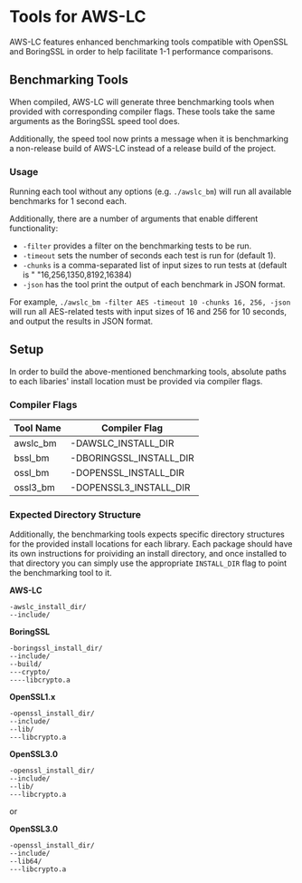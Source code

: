 # Tools for AWS-LC
AWS-LC features enhanced benchmarking tools compatible with OpenSSL and BoringSSL in order to help facilitate 1-1 performance comparisons.

## Benchmarking Tools
When compiled, AWS-LC will generate three benchmarking tools when provided with corresponding compiler flags. These tools take the same arguments as the BoringSSL speed tool does.

Additionally, the speed tool now prints a message when it is benchmarking a non-release build of AWS-LC instead of a release build of the project.

### Usage
Running each tool without any options (e.g. `./awslc_bm`) will run all available benchmarks for 1 second each.

Additionally, there are a number of arguments that enable different functionality:
* `-filter` provides a filter on the benchmarking tests to be run.
* `-timeout` sets the number of seconds each test is run for (default 1).
* `-chunks` is a comma-separated list of input sizes to run tests at (default is "
  "16,256,1350,8192,16384)
* `-json` has the tool print the output of each benchmark in JSON format.

For example, `./awslc_bm -filter AES -timeout 10 -chunks 16, 256, -json` will run all AES-related tests with input sizes of 16 and 256 for 10 seconds, and output the results in JSON format.

## Setup
In order to build the above-mentioned benchmarking tools, absolute paths to each libaries' install location must be provided via compiler flags.

### Compiler Flags
|  Tool Name  |  Compiler Flag  |
| ------------- | ------------- |
| awslc_bm | -DAWSLC_INSTALL_DIR |
| bssl_bm | -DBORINGSSL_INSTALL_DIR |
| ossl_bm | -DOPENSSL_INSTALL_DIR |
| ossl3_bm | -DOPENSSL3_INSTALL_DIR |

### Expected Directory Structure
Additionally, the benchmarking tools expects specific directory structures for the provided install locations for each library. Each package should have its own instructions for proividing an install directory, and once installed to that directory you can simply use the appropriate `INSTALL_DIR` flag to point the benchmarking tool to it.

**AWS-LC**
```
-awslc_install_dir/
--include/
```

**BoringSSL**
```
-boringssl_install_dir/
--include/
--build/
---crypto/
----libcrypto.a
```

**OpenSSL1.x**
```
-openssl_install_dir/
--include/
--lib/
---libcrypto.a
```

**OpenSSL3.0**
```
-openssl_install_dir/
--include/
--lib/
---libcrypto.a
```
or

**OpenSSL3.0**
```
-openssl_install_dir/
--include/
--lib64/
---libcrypto.a
```
